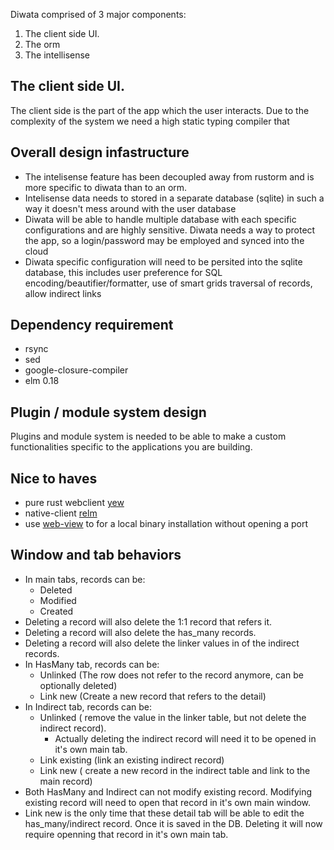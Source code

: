 
Diwata comprised of 3 major components:
1. The client side UI.
2. The orm
3. The intellisense

## The client side UI.
The client side is the part of the app which the user interacts. Due to the complexity of the system
we need a high static typing compiler that 



## Overall design infastructure
* The intelisense feature has been decoupled away from rustorm
    and is more specific to diwata than to an orm.
* Intelisense data needs to stored in a separate database (sqlite) in 
    such a way it doesn't mess around with the user database
* Diwata will be able to handle multiple database with 
    each specific configurations and are highly sensitive.
    Diwata needs a way to protect the app, so a login/password
    may be employed and synced into the cloud
* Diwata specific configuration will need to be persited into
    the sqlite database, this includes user preference for
    SQL encoding/beautifier/formatter, use of smart grids
    traversal of records, allow indirect links


## Dependency requirement
- rsync
- sed
- google-closure-compiler
- elm 0.18

## Plugin / module system design
Plugins and module system is needed to be able to make a custom functionalities specific
to the applications you are building.

## Nice to haves
- pure rust webclient [yew](https://github.com/DenisKolodin/yew)
- native-client [relm](https://github.com/antoyo/relm)
- use [web-view](https://github.com/Boscop/web-view) to for a local binary installation
   without opening a port


## Window and tab behaviors
- In main tabs, records can be:
    - Deleted
    - Modified
    - Created
- Deleting a record will also delete the 1:1 record that refers it.
- Deleting a record will also delete the has_many records.
- Deleting a record will also delete the linker values in of the indirect records.
- In HasMany tab, records can be:
    - Unlinked (The row does not refer to the record anymore, can be optionally deleted)
    - Link new (Create a new record that refers to the detail)
- In Indirect tab, records can be:
    - Unlinked ( remove the value in the linker table, but not delete the indirect record). 
        - Actually deleting the indirect record will need it to be opened in it's own main tab.
    - Link existing (link an existing indirect record)
    - Link new ( create a new record in the indirect table and link to the main record)
- Both HasMany and Indirect can not modify existing record. Modifying existing record will
    need to open that record in it's own main window.
- Link new is the only time that these detail tab will be able to edit the has_many/indirect record. Once it
    is saved in the DB. Deleting it will now require openning that record in it's own main tab.

